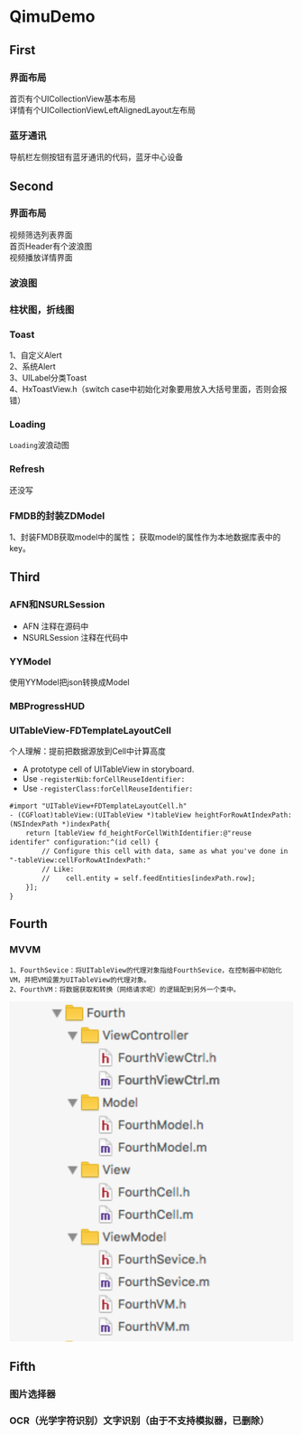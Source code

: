 # QimuDemo


## First

### 界面布局
首页有个UICollectionView基本布局</br>
详情有个UICollectionViewLeftAlignedLayout左布局</br>

### 蓝牙通讯
导航栏左侧按钮有蓝牙通讯的代码，蓝牙中心设备</br>



## Second
### 界面布局
视频筛选列表界面</br>
首页Header有个波浪图</br>
视频播放详情界面

### 波浪图

### 柱状图，折线图

### Toast
1、自定义Alert</br>
2、系统Alert</br>
3、UILabel分类Toast</br>
4、HxToastView.h（switch case中初始化对象要用放入大括号里面，否则会报错）</br>

### Loading
`Loading`波浪动图

### Refresh
还没写


### FMDB的封装ZDModel
1、封装FMDB获取model中的属性；
获取model的属性作为本地数据库表中的key。



## Third
### AFN和NSURLSession
- AFN
注释在源码中
- NSURLSession
注释在代码中

###  YYModel
使用YYModel把json转换成Model

### MBProgressHUD

### UITableView-FDTemplateLayoutCell
个人理解：提前把数据源放到Cell中计算高度
- A prototype cell of UITableView in storyboard.
- Use `-registerNib:forCellReuseIdentifier:` 
- Use `-registerClass:forCellReuseIdentifier:`

``` objc
#import "UITableView+FDTemplateLayoutCell.h"
- (CGFloat)tableView:(UITableView *)tableView heightForRowAtIndexPath:(NSIndexPath *)indexPath{
    return [tableView fd_heightForCellWithIdentifier:@"reuse identifer" configuration:^(id cell) {
        // Configure this cell with data, same as what you've done in "-tableView:cellForRowAtIndexPath:"
        // Like:
        //    cell.entity = self.feedEntities[indexPath.row];
    }];
}
```



## Fourth
### MVVM
```
1、FourthSevice：将UITableView的代理对象指给FourthSevice，在控制器中初始化VM，并把VM设置为UITableView的代理对象。
2、FourthVM：将数据获取和转换（网络请求呢）的逻辑配到另外一个类中。
```
![MVVM文件结构](https://github.com/Braindie/BJMOOCDemo/blob/master/%E5%9B%BE%E7%89%87/MVVM.png)



## Fifth
### 图片选择器 
### OCR（光学字符识别）文字识别（由于不支持模拟器，已删除）



